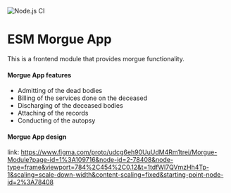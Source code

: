 ![Node.js CI](https://github.com/palladiumkenya/kenyaemr-esm-3.x/workflows/Node.js%20CI/badge.svg)

# ESM Morgue App

This is a frontend module that provides morgue functionality.

#### Morgue App features
- Admitting of the dead bodies
- Billing of the services done on the deceased
- Discharging of the deceased bodies
- Attaching of the records
- Conducting of the autopsy
#### Morgue App design 

link: https://www.figma.com/proto/udcg6eh90UuUdM4Rm1trei/Morgue-Module?page-id=1%3A109716&node-id=2-78408&node-type=frame&viewport=784%2C454%2C0.12&t=1tdfWl7QVmzHh4Tp-1&scaling=scale-down-width&content-scaling=fixed&starting-point-node-id=2%3A78408
